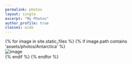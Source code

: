 ```yaml
---
permalink: photos
layout: single
excerpt: "My Photos"
author_profile: true
classes: wide
---
```

<div>
{% for image in site.static_files %}
    {% if image.path contains 'assets/photos/Antarctica' %}
    <div>
        <img src="{{ site.baseurl }}{{ image.path }}" alt="image" />
    </div>
    {% endif %}
{% endfor %}
</div>